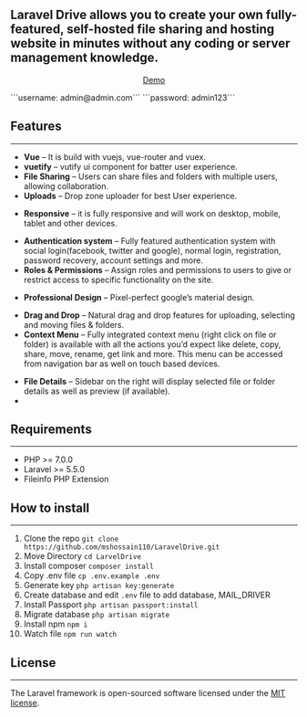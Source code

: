## Laravel Drive allows you to create your own fully-featured, self-hosted file sharing and hosting website in minutes without any coding or server management knowledge.

<p align="center">
<a href="http://laraveldrive.decoderlab.com">Demo</a>
<br/>
</p>
```username: admin@admin.com```
```password: admin123```

## Features
-------------
* **Vue** – It is build with vuejs, vue-router and vuex.
* **vuetify** – vutify ui component for batter user experience.
* **File Sharing** – Users can share files and folders with multiple users, allowing collaboration.
* **Uploads** – Drop zone uploader for best User experience.
<!--- **Shareable Links** – Create publicly shareable links for files and folders with optional expiration date, password and permissions. -->

* **Responsive** – it is fully responsive and will work on desktop, mobile, tablet and other devices.
<!--- * File Previews – Preview multiple file types including audio, video, text, pdf, zip and images right in the browser without the need to download the file. -->
<!--- * Amazon S3, DigitalOcean, Dropbox Storage – Easily store user upload files on many different cloud services and providers. -->
* **Authentication system** – Fully featured authentication system with social login(facebook, twitter and google), normal login, registration, password recovery, account settings and more.
* **Roles & Permissions** – Assign roles and permissions to users to give or restrict access to specific functionality on the site.

<!---  Grid and List views – Both grid and list views are available and freely switchable by the user so they can select the one they prefer more. -->

* **Professional Design** – Pixel-perfect google’s material design.
<!--- Settings – Admin panel has many settings that allow you to fine-tune the site to your needs. -->
* **Drag and Drop** – Natural drag and drop features for uploading, selecting and moving files & folders.
* **Context Menu** – Fully integrated context menu (right click on file or folder) is available with all the actions you’d expect like delete, copy, share, move, rename, get link and more. This menu can be accessed from navigation bar as well on touch based devices.
<!--- * Trash – Deleted items will first be moved to trash so they can be restored later. -->
<!--- * Favorites – Favorite files or folders so you can find them easily from favorites page later. -->
<!--- * Search – Powerful search will find files and folders that are at any level of depth. -->
* **File Details** – Sidebar on the right will display selected file or folder details as well as preview (if available).
* 
## Requirements
------------
 - PHP >= 7.0.0
 - Laravel >= 5.5.0
 - Fileinfo PHP Extension
 
## How to install
-------------
1. Clone the repo  ```git clone https://github.com/mshossain110/LaravelDrive.git```
2. Move Directory ```cd LarvelDrive```
3. Install composer ```composer install```
4. Copy .env file ```cp .env.example .env```
5. Generate key ```php artisan key:generate```
6. Create database and edit ```.env``` file to add database, MAIL_DRIVER
7. Install Passport ```php artisan passport:install```
8. Migrate database ```php artisan migrate```
9. Install npm ```npm i```
10. Watch file ```npm run watch```

## License
------------
The Laravel framework is open-sourced software licensed under the [MIT license](https://opensource.org/licenses/MIT).
